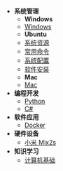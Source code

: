<!-- docs/_sidebar.md -->
* **系统管理**
  * **Windows**
  * [Windows](System_Management/Windows.md)
  * **Ubuntu**
  * [系统资源](System_Management/Ubuntu/system_resource.md)
  * [常用命令](System_Management/Ubuntu/common_commands.md)
  * [系统配置](System_Management/Ubuntu/system_configuration.md)
  * [软件安装](System_Management/Ubuntu/software_install.md)
  * **Mac**
  * [Mac](System_Management/Mac.md)
* **编程开发**
  * [Python](Programming_Development/Python.md)
  * [C#](Programming_Development/C#)
* **软件应用**
  * [Docker]()
* **硬件设备**
  * [小米 Mix2s]()
* **知识学习**
  * [计算机基础]()